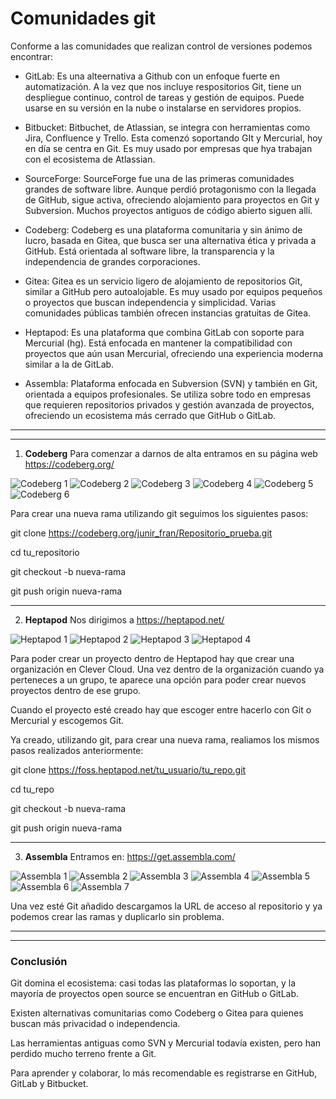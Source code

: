 # Comunidades git
<!-- 1. Listado de comunidades que relalizan control de versiones (git u otra) -->
Conforme a las comunidades que realizan control de versiones podemos encontrar:

* GitLab: Es una alteernativa a Github con un enfoque fuerte en automatización. A la vez que nos incluye respositorios Git, tiene un despliegue continuo, control de tareas y gestión de equipos. Puede usarse en su versión en la nube o instalarse en servidores propios.

* Bitbucket: Bitbuchet, de Atlassian, se integra con herramientas como Jira, Confluence y Trello. Esta comenzó soportando GIt y Mercurial, hoy en día se centra en Git. Es muy usado por empresas que hya trabajan con el ecosistema de Atlassian.

* SourceForge: SourceForge fue una de las primeras comunidades grandes de software libre. Aunque perdió protagonismo con la llegada de GitHub, sigue activa, ofreciendo alojamiento para proyectos en Git y Subversion. Muchos proyectos antiguos de código abierto siguen allí.

* Codeberg: Codeberg es una plataforma comunitaria y sin ánimo de lucro, basada en Gitea, que busca ser una alternativa ética y privada a GitHub. Está orientada al software libre, la transparencia y la independencia de grandes corporaciones.

* Gitea: Gitea es un servicio ligero de alojamiento de repositorios Git, similar a GitHub pero autoalojable. Es muy usado por equipos pequeños o proyectos que buscan independencia y simplicidad. Varias comunidades públicas también ofrecen instancias gratuitas de Gitea.

* Heptapod: Es una plataforma que combina GitLab con soporte para Mercurial (hg). Está enfocada en mantener la compatibilidad con proyectos que aún usan Mercurial, ofreciendo una experiencia moderna similar a la de GitLab.

* Assembla: Plataforma enfocada en Subversion (SVN) y también en Git, orientada a equipos profesionales. Se utiliza sobre todo en empresas que requieren repositorios privados y gestión avanzada de proyectos, ofreciendo un ecosistema más cerrado que GitHub o GitLab.



---
---

<!-- 2. Nos damos de alta(en las que podamos) y las probamos -->

1. **Codeberg**
Para comenzar a darnos de alta entramos en su página web https://codeberg.org/

<img src="img/image.png" alt="Codeberg 1"/>
<img src="img/image-1.png" alt="Codeberg 2"/>
<img src="img/image-2.png" alt="Codeberg 3"/>
<img src="img/image-3.png" alt="Codeberg 4"/>
<img src="img/image-4.png" alt="Codeberg 5"/>
<img src="img/image-5.png" alt="Codeberg 6"/>

Para crear una nueva rama utilizando git seguimos los siguientes pasos: 

git clone https://codeberg.org/junir_fran/Repositorio_prueba.git

cd tu_repositorio

git checkout -b nueva-rama

git push origin nueva-rama

---

2. **Heptapod**
Nos dirigimos a https://heptapod.net/

<img src="img/image-6.png" alt="Heptapod 1"/> 
<img src="img/image-7.png" alt="Heptapod 2"/> 
<img src="img/image-8.png" alt="Heptapod 3"/> 
<img src="img/image-9.png" alt="Heptapod 4"/>

Para poder crear un proyecto dentro de Heptapod hay que crear una organización en Clever Cloud. Una vez dentro de la organización cuando ya perteneces a un grupo, te aparece una opción para poder crear nuevos proyectos dentro de ese grupo.

Cuando el proyecto esté creado hay que escoger entre hacerlo con Git o Mercurial y escogemos Git.

Ya creado, utilizando git, para crear una nueva rama, realiamos los mismos pasos realizados anteriormente:

git clone https://foss.heptapod.net/tu_usuario/tu_repo.git

cd tu_repo

git checkout -b nueva-rama

git push origin nueva-rama

---

3. **Assembla**
Entramos en: https://get.assembla.com/

<img src="img/image-10.png" alt="Assembla 1"> 
<img src="img/image-11.png" alt="Assembla 2"> 
<img src="img/image-12.png" alt="Assembla 3"> 
<img src="img/image-13.png" alt="Assembla 4"> 
<img src="img/image-14.png" alt="Assembla 5">
<img src="img/image-15.png" alt="Assembla 6"> 
<img src="img/image-16.png" alt="Assembla 7">

Una vez esté Git añadido descargamos la URL de acceso al repositorio y ya podemos crear las ramas y duplicarlo sin problema.

--- 
---

### Conclusión
Git domina el ecosistema: casi todas las plataformas lo soportan, y la mayoría de proyectos open source se encuentran en GitHub o GitLab.

Existen alternativas comunitarias como Codeberg o Gitea para quienes buscan más privacidad o independencia.

Las herramientas antiguas como SVN y Mercurial todavía existen, pero han perdido mucho terreno frente a Git.

Para aprender y colaborar, lo más recomendable es registrarse en GitHub, GitLab y Bitbucket.